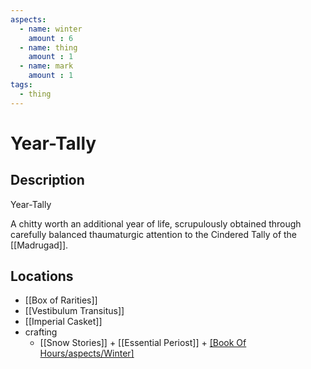 ```yaml
---
aspects: 
  - name: winter
    amount : 6
  - name: thing
    amount : 1
  - name: mark
    amount : 1
tags:
  - thing
---
```


# Year-Tally

## Description
Year-Tally

A chitty worth an additional year of life, scrupulously obtained through carefully balanced thaumaturgic attention to the Cindered Tally of the [[Madrugad]].
## Locations
- [[Box of Rarities]]
- [[Vestibulum Transitus]]
- [[Imperial Casket]]
- crafting
	- [[Snow Stories]] + [[Essential Periost]] + [[Book Of Hours/aspects/Winter]](15)